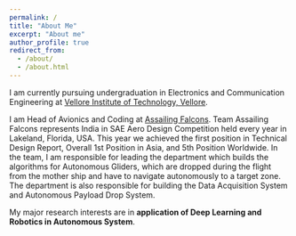 ```yaml
---
permalink: /
title: "About Me"
excerpt: "About me"
author_profile: true
redirect_from: 
  - /about/
  - /about.html
---
```


I am currently pursuing undergraduation in Electronics and Communication Engineering at 
[Vellore Institute of Technology, Vellore](https://vit.ac.in/). 

I am Head of Avionics and Coding at [Assailing Falcons](http://assailingfalcons.in/). Team Assailing Falcons represents India in SAE Aero Design 
Competition held every year in Lakeland, Florida, USA. This year we achieved the first position in Technical Design Report, Overall 1st Position 
in Asia, and 5th Position Worldwide. In the team, I am responsible for leading the department which builds the algorithms for Autonomous Gliders, 
which are dropped during the flight from the mother ship and have to navigate autonomously to a target zone. The department is also responsible for 
building the Data Acquisition System and Autonomous Payload Drop System.

My major research interests are in **application of Deep Learning and Robotics in Autonomous System**.